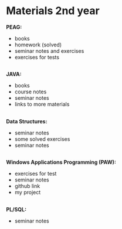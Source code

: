 # Materials 2nd year

**PEAG:**
* books
* homework (solved)
* seminar notes and exercises
* exercises for tests

##

**JAVA:**
* books
* course notes
* seminar notes
* links to more materials

##

**Data Structures:**
* seminar notes
* some solved exercises
* seminar notes

##

**Windows Applications Programming (PAW):**
* exercises for test
* seminar notes
* github link
* my project

##

**PL/SQL:**
* seminar notes